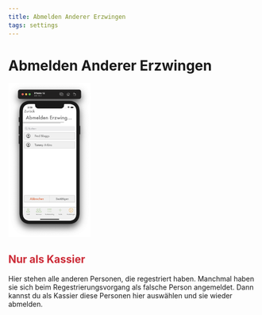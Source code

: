 ```yaml
---
title: Abmelden Anderer Erzwingen
tags: settings
---
```


# Abmelden Anderer Erzwingen

<img src="../../Images/ForceSignOutSettings.png" width="33%">

## <b style="color: #CC2A36;">Nur als Kassier</b>

Hier stehen alle anderen Personen, die regestriert haben. Manchmal haben sie sich beim Regestrierungsvorgang als falsche Person angemeldet. Dann kannst du als Kassier diese Personen hier auswählen und sie wieder abmelden.